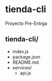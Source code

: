 # tienda-cli
Proyecto Pre-Entrga 
## tienda-cli/
* index.js
* package.json
* README.md
* services/
    *  api.js
